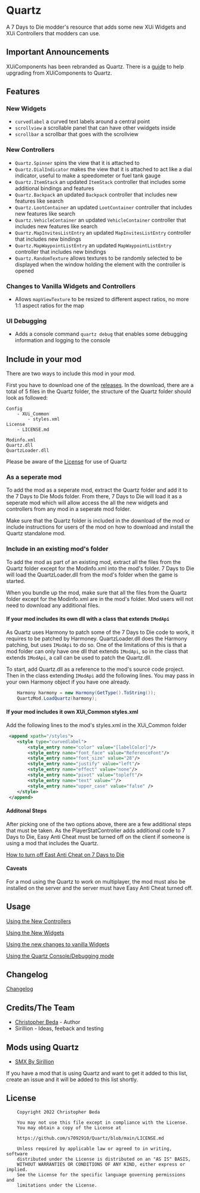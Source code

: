 # Quartz

A 7 Days to Die modder's resource that adds some new XUi Widgets and XUi Controllers that modders can use.

## Important Announcements

XUiComponents has been rebranded as Quartz. There is a [guide](tutorials/UpgradingFromXUiComponents.md) to help
upgrading from XUiComponents to Quartz.

## Features

### New Widgets

* `curvedlabel` a curved text labels around a central point
* `scrollview` a scrollable panel that can have other vwidgets inside
* `scrollbar` a scrollbar that goes with the scrollview

### New Controllers

* `Quartz.Spinner` spins the view that it is attached to
* `Quartz.DialIndicator` makes the view that it is attached to act like a dial indicator, useful to make a speedometer or
fuel tank gauge
* `Quartz.ItemStack` an updated `ItemStack` controller that includes some additional bindings and features
* `Quartz.Backpack` an updated `Backpack` controller that includes new features like search
* `Quartz.LootContainer` an updated `LootContainer` controller that includes new features like search
* `Quartz.VehicleContainer` an updated `VehicleContainer` controller that includes new features like search
* `Quartz.MapInvitesListEntry` an updated `MapInvitesListEntry` controller that includes new bindings
* `Quartz.MapWaypointListEntry` an updated `MapWaypointListEntry` controller that includes new bindings
* `Quartz.RandomTexture` allows textures to be randomly selected to be displayed when the window holding the element with the controller is opened

### Changes to Vanilla Widgets and Controllers

* Allows `mapViewTexture` to be resized to different aspect ratios, no more 1:1 aspect ratios for the map

### UI Debugging

* Adds a console command `quartz debug` that enables some debugging information and logging to the console

## Include in your mod

There are two ways to include this mod in your mod.

First you have to download one of the [releases](https://github.com/s7092910/Quartz/releases/).
In the download, there are a total of 5 files in the Quartz folder, the structure of the Quartz
folder should look as followed:

```text
Config
    - XUi_Common
        - styles.xml
License
    - LICENSE.md

Modinfo.xml
Quartz.dll
QuartzLoader.dll
```

Please be aware of the [License](LICENSE.md) for use of Quartz

### As a seperate mod

To add the mod as a seperate mod, extract the Quartz folder and add it to the
7 Days to Die Mods folder. From there, 7 Days to Die will load it as a seperate mod which will allow
access the all the new widgets and controllers from any mod in a seperate mod folder.

Make sure that the Quartz folder is included in the download of the mod or include
instructions for users of the mod on how to download and install the Quartz standalone mod.

### Include in an existing mod's folder

To add the mod as part of an existing mod, extract all the files from the Quartz folder except
for the Modinfo.xml into the mod's folder. 7 Days to Die will load the QuartzLoader.dll from
the mod's folder when the game is started.

When you bundle up the mod, make sure that all the files from the Quartz folder except
for the Modinfo.xml are in the mod's folder. Mod users will not need to download any additional files.

#### If your mod includes its own dll with a class that extends `IModApi`

As Quartz uses Harmony to patch some of the 7 Days to Die code to work, it requires to be patched by Harmoney.
QuartzLoader.dll does the Harmony patching, but uses `IModApi` to do so. One of the limitations of this is that
a mod folder can only have one dll that extends `IModApi`, so in the class that extends `IModApi`, a call can be used to patch the Quartz.dll.

To start, add Quartz.dll as a reference to the mod's source code project. Then in the class extending `IModApi` add the following lines. You may pass in your own Harmony object if you have one already.

```C#
    Harmony harmony = new Harmony(GetType().ToString());
    QuartzMod.LoadQuartz(harmony);
```

#### If your mod includes it own XUi_Common styles.xml

Add the following lines to the mod's styles.xml in the XUi_Common folder

```xml
 <append xpath="/styles">
    <style type="curvedlabel">
        <style_entry name="color" value="[labelColor]"/>
        <style_entry name="font_face" value="ReferenceFont"/>
        <style_entry name="font_size" value="28"/>
        <style_entry name="justify" value="left"/>
        <style_entry name="effect" value="none"/>
        <style_entry name="pivot" value="topleft"/>
        <style_entry name="text" value=""/>
        <style_entry name="upper_case" value="false" />
    </style>
 </append>
```

#### Additonal Steps

After picking one of the two options above, there are a few additional steps that must be taken. As
the PlayerStatController adds additional code to 7 Days to Die, Easy Anti Cheat must be turned off on the client
if someone is using a mod that includes the Quartz.

[How to turn off East Anti Cheat on 7 Days to Die](https://www.youtube.com/watch?v=752cb_A9Leg)

#### Caveats

For a mod using the Quartz to work on multiplayer, the mod must also be installed on the
server and the server must have Easy Anti Cheat turned off.

## Usage

[Using the New Controllers](tutorials/Controllers.md)

[Using the New Widgets](tutorials/Widgets.md)

[Using the new changes to vanilla Widgets](tutorials/VanillaWidgets.md)

[Using the Quartz Console/Debugging mode](tutorials/Quartz-Console.md)

## Changelog

[Changelog](CHANGELOG.md)

## Credits/The Team

* [Christopher Beda](https://github.com/s7092910) - Author
* Sirillion - Ideas, feeback and testing

## Mods using Quartz

* [SMX By Sirillion](https://www.nexusmods.com/7daystodie/mods/22)

If you have a mod that is using Quartz and want to get it added to this list, create an issue and it will be added
to this list shortly.

## License

```Text
    Copyright 2022 Christopher Beda

    You may not use this file except in compliance with the License.
    You may obtain a copy of the License at

    https://github.com/s7092910/Quartz/blob/main/LICENSE.md

    Unless required by applicable law or agreed to in writing, software
    distributed under the License is distributed on an "AS IS" BASIS,
    WITHOUT WARRANTIES OR CONDITIONS OF ANY KIND, either express or implied.
    See the License for the specific language governing permissions and
    limitations under the License.
```
